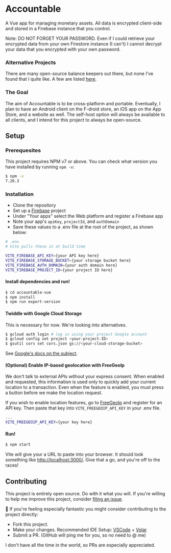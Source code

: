 # Accountable

A Vue app for managing monetary assets. All data is encrypted client-side and stored in a Firebase instance that you control.

Note: DO NOT FORGET YOUR PASSWORD. Even if I could retrieve your encrypted data from your own Firestore instance (I can't) I cannot decrypt your data that you encrypted with your own password.

### Alternative Projects

There are many open-source balance keepers out there, but none I've found that I quite like. A few are listed [here](https://opensource.com/life/17/10/personal-finance-tools-linux).

### The Goal

The aim of Accountable is to be cross-platform and portable. Eventually, I plan to have an Android client on the F-droid store, an iOS app on the App Store, and a website as well. The self-host option will always be available to all clients, and I intend for this project to always be open-source.

## Setup

### Prerequesites

This project requires NPM v7 or above. You can check what version you have installed by running `npm -v`:

```sh
$ npm -v
7.20.3
```

### Installation

- Clone the repository
- Set up a [Firebase](https://firebase.google.com/) project
- Under "Your apps" select the Web platform and register a Firebase app
- Note your app's `apiKey`, `projectId`, and `authDomain`
- Save these values to a .env file at the root of the project, as shown below:

```sh
# .env
# Vite pulls these in at build time

VITE_FIREBASE_API_KEY={your API key here}
VITE_FIREBASE_STORAGE_BUCKET={your storage bucket here}
VITE_FIREBASE_AUTH_DOMAIN={your auth domain here}
VITE_FIREBASE_PROJECT_ID={your project ID here}
```

#### Install dependencies and run!

```sh
$ cd accountable-vue
$ npm install
$ npm run export-version
```

#### Twiddle with Google Cloud Storage

This is necessary for now. We're looking into alternatives.

```sh
$ gcloud auth login # log in using your project Google account
$ gcloud config set project <your-project-ID>
$ gsutil cors set cors.json gs://<your-cloud-storage-bucket>
```

See [Google's docs on the subject](https://firebase.google.com/docs/storage/web/download-files#cors_configuration).

#### (Optional) Enable IP-based geolocation with FreeGeoIp

We don't talk to external APIs without your express consent. When enabled and requested, this information is used only to quickly add your current location to a transaction. Even when the feature is enabled, you must press a button before we make the location request.

If you wish to enable location features, go to [FreeGeoIp](https://freegeoip.app) and register for an API key. Then paste that key into `VITE_FREEGEOIP_API_KEY` in your .env file.

```sh
...
VITE_FREEGEOIP_API_KEY={your key here}
```

#### Run!

```sh
$ npm start
```

Vite will give your a URL to paste into your browser. It should look something like [http://localhost:3000/](http://localhost:3000/). Give that a go, and you're off to the races!

## Contributing

This project is entirely open source. Do with it what you will. If you're willing to help me improve this project, consider [filing an issue](https://github.com/AverageHelper/accountable-vue/issues/new/choose).

🧐 If you're feeling especially fantastic you might consider contributing to the project directly:

- Fork this project.
- Make your changes. Recommended IDE Setup: [VSCode](https://code.visualstudio.com/) + [Volar](https://marketplace.visualstudio.com/items?itemName=johnsoncodehk.volar)
- Submit a PR. (GitHub will ping me for you, so no need to @ me)

I don't have all the time in the world, so PRs are especially appreciated.
